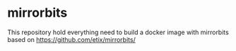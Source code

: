 # mirrorbits
This repository hold everything need to build a docker image with mirrorbits based on https://github.com/etix/mirrorbits/
